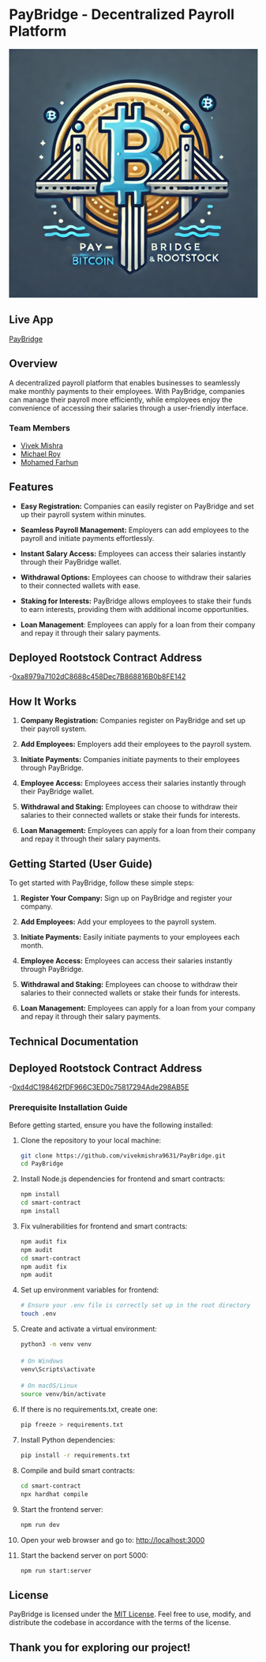 # PayBridge - Decentralized Payroll Platform

![PayBridge](public/paybridge_logo.jpg)

## Live App

[PayBridge](https://pay-bridge-bitcoin-games.vercel.app/)

## Overview

A decentralized payroll platform that enables businesses to seamlessly make monthly payments to their employees. With PayBridge, companies can manage their payroll more efficiently, while employees enjoy the convenience of accessing their salaries through a user-friendly interface.

### Team Members

- [Vivek Mishra](https://github.com/vivekmishra9631)
- [Michael Roy](https://github.com/its-michaelroy)
- [Mohamed Farhun](https://github.com/MohamedFarhun)

## Features

- **Easy Registration:** Companies can easily register on PayBridge and set up their payroll system within minutes.

- **Seamless Payroll Management:** Employers can add employees to the payroll and initiate payments effortlessly.

- **Instant Salary Access:** Employees can access their salaries instantly through their PayBridge wallet.

- **Withdrawal Options:** Employees can choose to withdraw their salaries to their connected wallets with ease.

- **Staking for Interests:** PayBridge allows employees to stake their funds to earn interests, providing them with additional income opportunities.

- **Loan Management**: Employees can apply for a loan from their company and repay it through their salary payments.

## Deployed Rootstock Contract Address

-[0xa8979a7102dC8688c458Dec7B868816B0b8FE142](https://explorer.testnet.rootstock.io/address/0xa8979a7102dc8688c458dec7b868816b0b8fe142)

## How It Works

1. **Company Registration:** Companies register on PayBridge and set up their payroll system.

2. **Add Employees:** Employers add their employees to the payroll system.

3. **Initiate Payments:** Companies initiate payments to their employees through PayBridge.

4. **Employee Access:** Employees access their salaries instantly through their PayBridge wallet.

5. **Withdrawal and Staking:** Employees can choose to withdraw their salaries to their connected wallets or stake their funds for interests.

6. **Loan Management:** Employees can apply for a loan from their company and repay it through their salary payments.

## Getting Started (User Guide)

To get started with PayBridge, follow these simple steps:

1. **Register Your Company:** Sign up on PayBridge and register your company.

2. **Add Employees:** Add your employees to the payroll system.

3. **Initiate Payments:** Easily initiate payments to your employees each month.

4. **Employee Access:** Employees can access their salaries instantly through PayBridge.

5. **Withdrawal and Staking:** Employees can choose to withdraw their salaries to their connected wallets or stake their funds for interests.

6. **Loan Management:** Employees can apply for a loan from your company and repay it through their salary payments.

## Technical Documentation

## Deployed Rootstock Contract Address

-[0xd4dC198462fDF966C3ED0c75817294Ade298AB5E](https://explorer.testnet.rootstock.io/address/0xd4dc198462fdf966c3ed0c75817294ade298ab5e)

### Prerequisite Installation Guide

Before getting started, ensure you have the following installed:

1. Clone the repository to your local machine:

   ```sh
   git clone https://github.com/vivekmishra9631/PayBridge.git
   cd PayBridge
   ```

2. Install Node.js dependencies for frontend and smart contracts:

   ```sh
   npm install
   cd smart-contract
   npm install
   ```

3. Fix vulnerabilities for frontend and smart contracts:

   ```sh
   npm audit fix
   npm audit
   cd smart-contract
   npm audit fix
   npm audit
   ```

4. Set up environment variables for frontend:

   ```sh
   # Ensure your .env file is correctly set up in the root directory
   touch .env
   ```

5. Create and activate a virtual environment:

   ```sh
   python3 -m venv venv

   # On Windows
   venv\Scripts\activate

   # On macOS/Linux
   source venv/bin/activate
   ```

6. If there is no requirements.txt, create one:

   ```sh
   pip freeze > requirements.txt
   ```

7. Install Python dependencies:

   ```sh
   pip install -r requirements.txt
   ```

8. Compile and build smart contracts:

   ```sh
   cd smart-contract
   npx hardhat compile
   ```

9. Start the frontend server:

   ```sh
   npm run dev
   ```

10. Open your web browser and go to: [http://localhost:3000](http://localhost:3000)

11. Start the backend server on port 5000:
    ```sh
    npm run start:server
    ```

## License

PayBridge is licensed under the [MIT License](LICENSE). Feel free to use, modify, and distribute the codebase in accordance with the terms of the license.

## Thank you for exploring our project!
